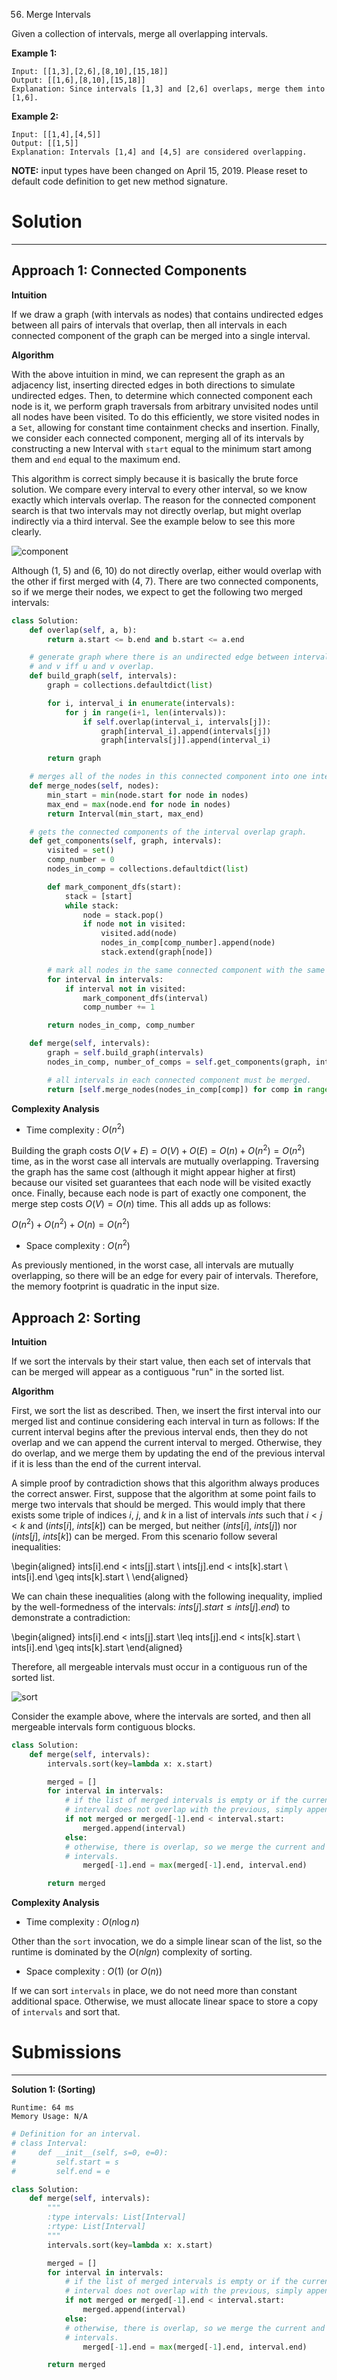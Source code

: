 56. Merge Intervals

Given a collection of intervals, merge all overlapping intervals.

**Example 1:**
```
Input: [[1,3],[2,6],[8,10],[15,18]]
Output: [[1,6],[8,10],[15,18]]
Explanation: Since intervals [1,3] and [2,6] overlaps, merge them into [1,6].
```

**Example 2:**
```
Input: [[1,4],[4,5]]
Output: [[1,5]]
Explanation: Intervals [1,4] and [4,5] are considered overlapping.
```

**NOTE:** input types have been changed on April 15, 2019. Please reset to default code definition to get new method signature.

# Solution
---
## Approach 1: Connected Components
**Intuition**

If we draw a graph (with intervals as nodes) that contains undirected edges between all pairs of intervals that overlap, then all intervals in each connected component of the graph can be merged into a single interval.

**Algorithm**

With the above intuition in mind, we can represent the graph as an adjacency list, inserting directed edges in both directions to simulate undirected edges. Then, to determine which connected component each node is it, we perform graph traversals from arbitrary unvisited nodes until all nodes have been visited. To do this efficiently, we store visited nodes in a `Set`, allowing for constant time containment checks and insertion. Finally, we consider each connected component, merging all of its intervals by constructing a new Interval with `start` equal to the minimum start among them and `end` equal to the maximum end.

This algorithm is correct simply because it is basically the brute force solution. We compare every interval to every other interval, so we know exactly which intervals overlap. The reason for the connected component search is that two intervals may not directly overlap, but might overlap indirectly via a third interval. See the example below to see this more clearly.

![component](img/56_component.png)

Although (1, 5) and (6, 10) do not directly overlap, either would overlap with the other if first merged with (4, 7). There are two connected components, so if we merge their nodes, we expect to get the following two merged intervals:

```python
class Solution:
    def overlap(self, a, b):
        return a.start <= b.end and b.start <= a.end

    # generate graph where there is an undirected edge between intervals u
    # and v iff u and v overlap.
    def build_graph(self, intervals):
        graph = collections.defaultdict(list)

        for i, interval_i in enumerate(intervals):
            for j in range(i+1, len(intervals)):
                if self.overlap(interval_i, intervals[j]):
                    graph[interval_i].append(intervals[j])
                    graph[intervals[j]].append(interval_i)

        return graph

    # merges all of the nodes in this connected component into one interval.
    def merge_nodes(self, nodes):
        min_start = min(node.start for node in nodes)
        max_end = max(node.end for node in nodes)
        return Interval(min_start, max_end)

    # gets the connected components of the interval overlap graph.
    def get_components(self, graph, intervals):
        visited = set()
        comp_number = 0
        nodes_in_comp = collections.defaultdict(list)

        def mark_component_dfs(start):
            stack = [start]
            while stack:
                node = stack.pop()
                if node not in visited:
                    visited.add(node)
                    nodes_in_comp[comp_number].append(node)
                    stack.extend(graph[node])

        # mark all nodes in the same connected component with the same integer.
        for interval in intervals:
            if interval not in visited:
                mark_component_dfs(interval)
                comp_number += 1

        return nodes_in_comp, comp_number

    def merge(self, intervals):
        graph = self.build_graph(intervals)
        nodes_in_comp, number_of_comps = self.get_components(graph, intervals)

        # all intervals in each connected component must be merged.
        return [self.merge_nodes(nodes_in_comp[comp]) for comp in range(number_of_comps)]
```

**Complexity Analysis**

* Time complexity : $O(n^2)$

Building the graph costs $O(V + E) = O(V) + O(E) = O(n) + O(n^2) = O(n^2)$ time, as in the worst case all intervals are mutually overlapping. Traversing the graph has the same cost (although it might appear higher at first) because our visited set guarantees that each node will be visited exactly once. Finally, because each node is part of exactly one component, the merge step costs $O(V) = O(n)$ time. This all adds up as follows:

$O(n^2) + O(n^2) + O(n) = O(n^2)$

* Space complexity : $O(n^2)$

As previously mentioned, in the worst case, all intervals are mutually overlapping, so there will be an edge for every pair of intervals. Therefore, the memory footprint is quadratic in the input size.

## Approach 2: Sorting
**Intuition**

If we sort the intervals by their start value, then each set of intervals that can be merged will appear as a contiguous "run" in the sorted list.

**Algorithm**

First, we sort the list as described. Then, we insert the first interval into our merged list and continue considering each interval in turn as follows: If the current interval begins after the previous interval ends, then they do not overlap and we can append the current interval to merged. Otherwise, they do overlap, and we merge them by updating the end of the previous interval if it is less than the end of the current interval.

A simple proof by contradiction shows that this algorithm always produces the correct answer. First, suppose that the algorithm at some point fails to merge two intervals that should be merged. This would imply that there exists some triple of indices $i$, $j$, and $k$ in a list of intervals $ints$ such that $i < j < k$ and ($ints[i]$, $ints[k]$) can be merged, but neither ($ints[i]$, $ints[j]$) nor ($ints[j]$, $ints[k]$) can be merged. From this scenario follow several inequalities:

\begin{aligned} ints[i].end < ints[j].start \\ ints[j].end < ints[k].start \\ ints[i].end \geq ints[k].start \\ \end{aligned} 

We can chain these inequalities (along with the following inequality, implied by the well-formedness of the intervals: $ints[j].start \leq ints[j].end$) to demonstrate a contradiction:

\begin{aligned} ints[i].end < ints[j].start \leq ints[j].end < ints[k].start \\ ints[i].end \geq ints[k].start \end{aligned} 

Therefore, all mergeable intervals must occur in a contiguous run of the sorted list.

![sort](img/56_sort.png)

Consider the example above, where the intervals are sorted, and then all mergeable intervals form contiguous blocks.

```python
class Solution:
    def merge(self, intervals):
        intervals.sort(key=lambda x: x.start)

        merged = []
        for interval in intervals:
            # if the list of merged intervals is empty or if the current
            # interval does not overlap with the previous, simply append it.
            if not merged or merged[-1].end < interval.start:
                merged.append(interval)
            else:
            # otherwise, there is overlap, so we merge the current and previous
            # intervals.
                merged[-1].end = max(merged[-1].end, interval.end)

        return merged
```

**Complexity Analysis**

* Time complexity : $O(n\log{}n)$

Other than the `sort` invocation, we do a simple linear scan of the list, so the runtime is dominated by the $O(nlgn)$ complexity of sorting.

* Space complexity : $O(1)$ (or $O(n)$)

If we can sort `intervals` in place, we do not need more than constant additional space. Otherwise, we must allocate linear space to store a copy of `intervals` and sort that.

# Submissions
---
**Solution 1: (Sorting)**
```
Runtime: 64 ms
Memory Usage: N/A
```
```python
# Definition for an interval.
# class Interval:
#     def __init__(self, s=0, e=0):
#         self.start = s
#         self.end = e

class Solution:
    def merge(self, intervals):
        """
        :type intervals: List[Interval]
        :rtype: List[Interval]
        """
        intervals.sort(key=lambda x: x.start)

        merged = []
        for interval in intervals:
            # if the list of merged intervals is empty or if the current
            # interval does not overlap with the previous, simply append it.
            if not merged or merged[-1].end < interval.start:
                merged.append(interval)
            else:
            # otherwise, there is overlap, so we merge the current and previous
            # intervals.
                merged[-1].end = max(merged[-1].end, interval.end)

        return merged
```